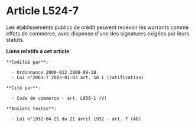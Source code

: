 # Article L524-7

Les établissements publics de crédit peuvent recevoir les warrants comme effets de commerce, avec dispense d'une des
signatures exigées par leurs statuts.

**Liens relatifs à cet article**

	**Codifié par**:

	  - Ordonnance 2000-912 2000-09-18
	  - Loi n°2003-7 2003-01-03 art. 50 I (ratification)

	**Cité par**:

	  - Code de commerce - art. L950-1 (V)

	**Anciens textes**:

	  - Loi n°1932-04-21 du 21 avril 1932 - art. 7 (Ab)
